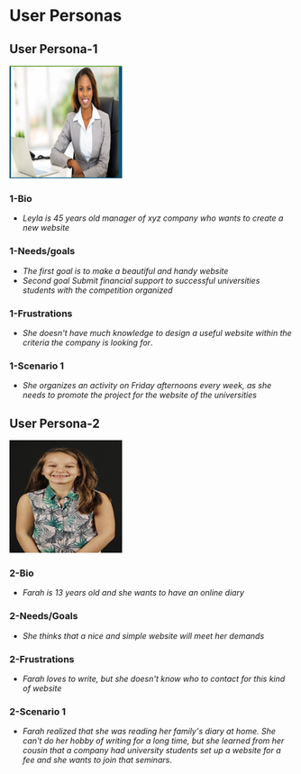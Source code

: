 # User Personas

## User Persona-1

<img src="./assets/user-persona-leyla.jpeg" width="200" height="200"
alt="USER PERSONA LEYLA"/>

### 1-Bio

- _Leyla is 45 years old manager of xyz company who wants to create a new
  website_

### 1-Needs/goals

- _The first goal is to make a beautiful and handy website_
- _Second goal Submit financial support to successful universities students with
  the competition organized_

### 1-Frustrations

- _She doesn't have much knowledge to design a useful website within the
  criteria the company is looking for_.

### 1-Scenario 1

- _She organizes an activity on Friday afternoons every week, as she needs to
  promote the project for the website of the universities_

## User Persona-2

<img src="./assets/user-persona-farah.jpeg" width="200" height="200"
alt="USER PERSONA FARAH"/>

### 2-Bio

- _Farah is 13 years old and she wants to have an online diary_

### 2-Needs/Goals

- _She thinks that a nice and simple website will meet her demands_

### 2-Frustrations

- _Farah loves to write, but she doesn't know who to contact for this kind of
  website_

### 2-Scenario 1

- _Farah realized that she was reading her family's diary at home. She can't do
  her hobby of writing for a long time, but she learned from her cousin that a
  company had university students set up a website for a fee and she wants to
  join that seminars_.
